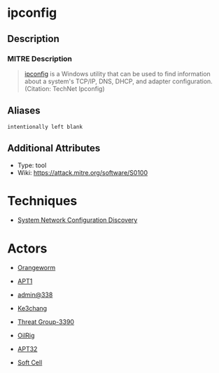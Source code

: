 
# ipconfig

## Description

### MITRE Description

> [ipconfig](https://attack.mitre.org/software/S0100) is a Windows utility that can be used to find information about a system's TCP/IP, DNS, DHCP, and adapter configuration. (Citation: TechNet Ipconfig)

## Aliases

```
intentionally left blank
```

## Additional Attributes

* Type: tool
* Wiki: https://attack.mitre.org/software/S0100

# Techniques


* [System Network Configuration Discovery](../techniques/System-Network-Configuration-Discovery.md)


# Actors


* [Orangeworm](../actors/Orangeworm.md)

* [APT1](../actors/APT1.md)
    
* [admin@338](../actors/admin@338.md)
    
* [Ke3chang](../actors/Ke3chang.md)
    
* [Threat Group-3390](../actors/Threat-Group-3390.md)
    
* [OilRig](../actors/OilRig.md)
    
* [APT32](../actors/APT32.md)
    
* [Soft Cell](../actors/Soft-Cell.md)
    
